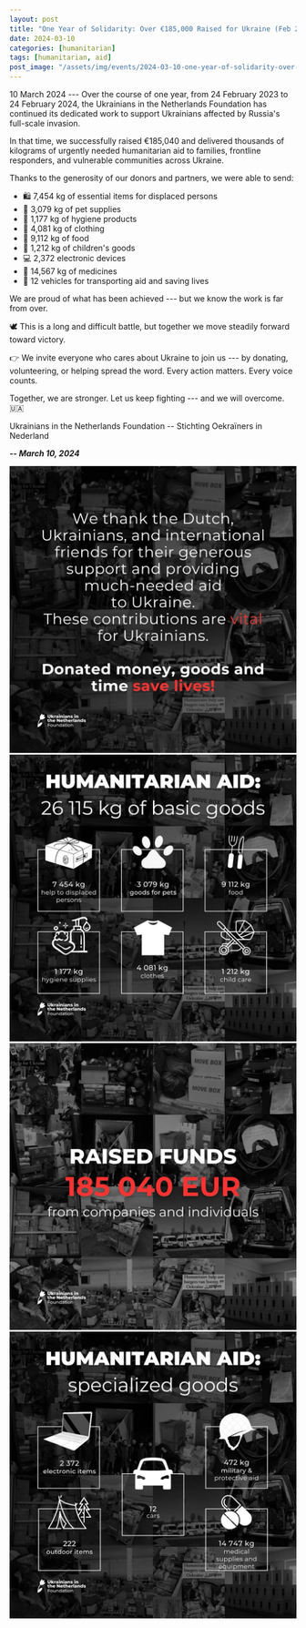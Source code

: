 ```yaml
---
layout: post
title: "One Year of Solidarity: Over €185,000 Raised for Ukraine (Feb 2023 – Feb 2024)"
date: 2024-03-10
categories: [humanitarian]
tags: [humanitarian, aid]
post_image: "/assets/img/events/2024-03-10-one-year-of-solidarity-over-185-000-raised-for-ukraine-feb-2023-feb-2024-/media/image1.jpg"
---
```


10 March 2024 --- Over the course of one year, from 24 February 2023 to
24 February 2024, the Ukrainians in the Netherlands Foundation has
continued its dedicated work to support Ukrainians affected by Russia's
full-scale invasion.

In that time, we successfully raised €185,040 and delivered thousands of
kilograms of urgently needed humanitarian aid to families, frontline
responders, and vulnerable communities across Ukraine.

Thanks to the generosity of our donors and partners, we were able to
send:

* 🛍️ 7,454 kg of essential items for displaced persons
* 🐶 3,079 kg of pet supplies
* 🧴 1,177 kg of hygiene products
* 👚 4,081 kg of clothing
* 🍏 9,112 kg of food
* 🧸 1,212 kg of children's goods
* 💻 2,372 electronic devices
* 💊 14,567 kg of medicines
* 🚗 12 vehicles for transporting aid and saving lives

We are proud of what has been achieved --- but we know the work is far
from over.

🕊️ This is a long and difficult battle, but together we move steadily
forward toward victory.

👉 We invite everyone who cares about Ukraine to join us --- by
donating, volunteering, or helping spread the word. Every action
matters. Every voice counts.

Together, we are stronger. Let us keep fighting --- and we will
overcome. 🇺🇦

Ukrainians in the Netherlands Foundation -- Stichting Oekraïners in
Nederland

***-- March 10, 2024***

<img src="/assets/img/events/2024-03-10-one-year-of-solidarity-over-185-000-raised-for-ukraine-feb-2023-feb-2024-/media/image2.jpg" class="img-thumbnail margined" />
<img src="/assets/img/events/2024-03-10-one-year-of-solidarity-over-185-000-raised-for-ukraine-feb-2023-feb-2024-/media/image3.jpg" class="img-thumbnail margined" />
<img src="/assets/img/events/2024-03-10-one-year-of-solidarity-over-185-000-raised-for-ukraine-feb-2023-feb-2024-/media/image4.jpg" class="img-thumbnail margined" />
<img src="/assets/img/events/2024-03-10-one-year-of-solidarity-over-185-000-raised-for-ukraine-feb-2023-feb-2024-/media/image5.jpg" class="img-thumbnail margined" />
